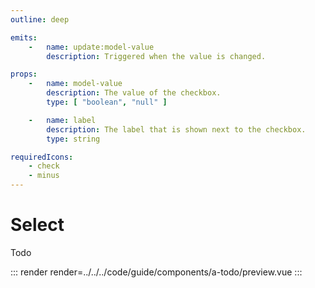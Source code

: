 ```yaml
---
outline: deep

emits:
    -   name: update:model-value
        description: Triggered when the value is changed.

props:
    -   name: model-value
        description: The value of the checkbox.
        type: [ "boolean", "null" ]

    -   name: label
        description: The label that is shown next to the checkbox.
        type: string

requiredIcons:
    - check
    - minus
---
```


# Select

Todo

::: render
render=../../../code/guide/components/a-todo/preview.vue
:::

<FrontmatterDocs/>
